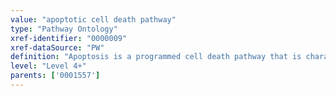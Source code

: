 ```yaml
---
value: "apoptotic cell death pathway"
type: "Pathway Ontology"
xref-identifier: "0000009"
xref-dataSource: "PW"
definition: "Apoptosis is a programmed cell death pathway that is characterized by particular morphological features such as membrane blebbing and DNA fragmentation. It can be intrinsic or extrinsic and involves the activation of caspases."
level: "Level 4+"
parents: ['0001557']
---
```

